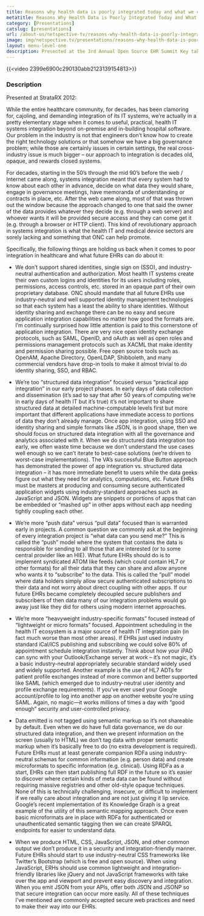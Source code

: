 ```yaml
---
title: Reasons why health data is poorly integrated today and what we can do about it
metatitle: Reasons Why Health Data is Poorly Integrated Today and What We Can Do About It - Netspective
category: [Presentations]
catslug: [presentations]
url: /about-us/netspective-tv/reasons-why-health-data-is-poorly-integrated-today-and-what-we-can-do-about-it/
image: img/netspective.tv/presentations/reasons-why-health-data-is-poorly-integrated.jpg
layout: menu-level-one
description: Presented at the 3rd Annual Open Source EHR Summit Key takeaways-* Any enterprise app which acts like a consumer app that doesn’t integrate well into hospital or ambulatory systems and workflows is doomed * There’s nothing unique about health IT data that justifies complex, expensive, or special technology. * There’s a lot unique hellip
---
```


{{<video 2399e6900c290130abb2123139154813>}}

### Description
Presented at StrataRX 2012:

While the entire healthcare community, for decades, has been clamoring for, cajoling, and demanding integration of its IT systems, we’re actually in a pretty elementary stage when it comes to useful, practical, health IT systems integration beyond on-premise and in-building hospital software. Our problem in the industry is not that engineers don’t know how to create the right technology solutions or that somehow we have a big governance problem; while those are certainly issues in certain settings, the real cross-industry issue is much bigger – our approach to integration is decades old, opaque, and rewards closed systems.

For decades, starting in the 50’s through the mid 90’s before the web / Internet came along, systems integration meant that every system had to know about each other in advance, decide on what data they would share, engage in governance meetings, have memoranda of understanding or contracts in place, etc. After the web came along, most of that was thrown out the window because the approach changed to one that said the owner of the data provides whatever they decide (e.g. through a web server) and whoever wants it will be provided secure access and they can come get it (e.g. through a browser or HTTP client). This kind of revolutionary approach in systems integration is what the health IT and medical device sectors are sorely lacking and something that ONC can help promote.

Specifically, the following things are holding us back when it comes to poor integration in healthcare and what future EHRs can do about it:

* We don’t support shared identities, single sign on (SSO), and industry-neutral authentication and authorization. Most health IT systems create their own custom logins and identities for its users including roles, permissions, access controls, etc. stored in an opaque part of their own proprietary database. ONC should mandate that all future EHRs use industry-neutral and well supported identity management technologies so that each system has a least the ability to share identities. Without identity sharing and exchange there can be no easy and secure application integration capabilities no matter how good the formats are. I’m continually surprised how little attention is paid to this cornerstone of application integration. There are very nice open identity exchange protocols, such as SAML, OpenID, and oAuth as well as open roles and permissions management protocols such as XACML that make identity and permission sharing possible. Free open source tools such as OpenAM, Apache Directory, OpenLDAP, Shibboleth, and many commercial vendors have drop-in tools to make it almost trivial to do identity sharing, SSO, and RBAC.

* We’re too “structured data integration” focused versus “practical app integration” in our early project phases. In early days of data collection and dissemination (it’s sad to say that after 50 years of computing we’re in early days of health IT but it’s true) it’s not important to share structured data at detailed machine-computable levels first but more important that different applications have immediate access to portions of data they don’t already manage. Once app integration, using SSO and identity sharing and simple formats like JSON, is in good shape, then we should focus on structured data integration with all the governance and analytics associated with it. When we do structured data integration too early, we often waste time because we don’t understand the use cases well enough so we can’t iterate to best-case solutions (we’re driven to worst-case implementations). The VA’s successful Blue Button approach has demonstrated the power of app integration vs. structured data integration – it has more immediate benefit to users while the data geeks figure out what they need for analytics, computations, etc. Future EHRs must be masters at producing and consuming secure authenticated application widgets using industry-standard approaches such as JavaScript and JSON. Widgets are snippets or portions of apps that can be embedded or “mashed up” in other apps without each app needing tightly coupling each other.

* We’re more “push data” versus “pull data” focused than is warranted early in projects. A common question we commonly ask at the beginning of every integration project is “what data can you send me?” This is called the “push” model where the system that contains the data is responsible for sending to all those that are interested (or to some central provider like an HIE). What future EHRs should do is to implement syndicated ATOM like feeds (which could contain HL7 or other formats) for all their data that they can share and allow anyone who wants it to “subscribe” to the data. This is called the “pull” model where data holders simply allow secure authenticated subscriptions to their data and not worry about direct coupling with other apps. If our future EHRs became completely decoupled secure publishers and subscribers of then data many of our integration problems would go away just like they did for others using modern internet approaches.

* We’re more “heavyweight industry-specific formats” focused instead of “lightweight or micro formats” focused. Appointment scheduling in the health IT ecosystem is a major source of health IT integration pain (in fact much worse than most other areas). If EHRs just used industry standard iCal/ICS publishing and subscribing we could solve 80% of appointment schedule integration instantly. Think about how your iPAD can sync with your Outlook/Exchange server at work – it’s not magic, it’s a basic industry-neutral appropriately securable standard widely used and widely supported. Another example is the use of HL7 ADTs for patient profile exchanges instead of more common and better supported like SAML (which emerged due to industry-neutral user identity and profile exchange requirements). If you’ve ever used your Google account/profile to log into another app on another website you’re using SAML. Again, no magic—it works millions of times a day with “good enough” security and user-controlled privacy.

* Data emitted is not tagged using semantic markup so it’s not shareable by default. Even when we do have full data governance, we do our structured data integration, and then we present information on the screen (usually to HTML) we don’t tag data with proper semantic markup when it’s basically free to do (no extra development is required). Future EHRs must at least generate companion RDFa using industry-neutral schemas for common information (e.g. person data) and create microformats to specific information (e.g. clinical). Using RDFa as a start, EHRs can then start publishing full RDF in the future so it’s easier to discover where certain kinds of meta data can be found without requiring massive registries and other old-style opaque techniques. None of this is technically challenging, insecure, or difficult to implement if we really care about integration and are not just giving it lip service. Google’s recent implementation of its Knowledge Graph is a great example of the utility of this semantic mapping approach. Once even basic microformats are in place with RDFa for authenticated or unauthenticated semantic tagging then we can create SPARQL endpoints for easier to understand data.

* When we produce HTML, CSS, JavaScript, JSON, and other common output we don’t produce it in a security and integration-friendly manner. Future EHRs should start to use industry-neutral CSS frameworks like Twitter’s Bootstrap (which is free and open source). When using JavaScript, ERHs should use common lightweight and integration-friendly libraries like jQuery and not JavaScript frameworks with take over the app and viewport and prevent easy discovery and integration. When you emit JSON from your APIs, offer both JSON and JSONP so that secure integration can occur more easily. All of these techniques I’ve mentioned are commonly accepted secure web practices and need to make their way into our EHRs.

